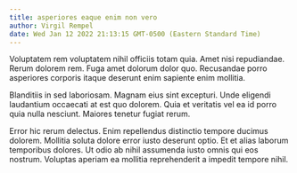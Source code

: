 ```yaml
---
title: asperiores eaque enim non vero
author: Virgil Rempel
date: Wed Jan 12 2022 21:13:15 GMT-0500 (Eastern Standard Time)
---
```

Voluptatem rem voluptatem nihil officiis totam quia. Amet nisi repudiandae. Rerum dolorem rem. Fuga amet dolorum dolor quo. Recusandae porro asperiores corporis itaque deserunt enim sapiente enim mollitia.

 Blanditiis in sed laboriosam. Magnam eius sint excepturi. Unde eligendi laudantium occaecati at est quo dolorem. Quia et veritatis vel ea id porro quia nulla nesciunt. Maiores tenetur fugiat rerum.

 Error hic rerum delectus. Enim repellendus distinctio tempore ducimus dolorem. Mollitia soluta dolore error iusto deserunt optio. Et et alias laborum temporibus dolores. Ut odio ab nihil assumenda iusto omnis qui eos nostrum. Voluptas aperiam ea mollitia reprehenderit a impedit tempore nihil.